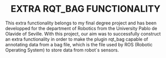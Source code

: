<h1 align="center">
EXTRA RQT_BAG FUNCTIONALITY
</h1>

This extra functionality belongs to my final degree project and has been developped for the department of Robotics from the University Pablo de Olavide of Seville. With this project, our aim was to successfully construct an extra functionality in order to make the plugin rqt_bag capable of annotating data from a bag file, which is the file used by ROS (Robotic Operating System) to store data from robot´s sensors.
